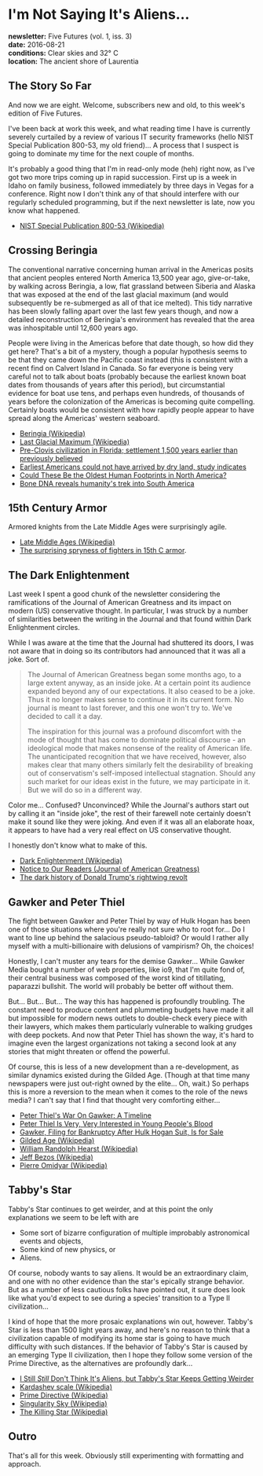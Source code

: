 # I'm Not Saying It's Aliens…

**newsletter:** Five Futures (vol. 1, iss. 3)  
**date:** 2016-08-21  
**conditions:** Clear skies and 32° C  
**location:** The ancient shore of Laurentia

## The Story So Far

And now we are eight. Welcome, subscribers new and old, to this week's edition of Five Futures.

I've been back at work this week, and what reading time I have is currently severely curtailed by a review of various IT security frameworks (hello NIST Special Publication 800-53, my old friend)… A process that I suspect is going to dominate my time for the next couple of months.

It's probably a good thing that I'm in read-only mode (heh) right now, as I've got two more trips coming up in rapid succession. First up is a week in Idaho on family business, followed immediately by three days in Vegas for a conference. Right now I don't think any of that should interfere with our regularly scheduled programming, but if the next newsletter is late, now you know what happened.

* [NIST Special Publication 800-53 (Wikipedia)](https://en.wikipedia.org/wiki/NIST_Special_Publication_800-53)

## Crossing Beringia

The conventional narrative concerning human arrival in the Americas posits that ancient peoples entered North America 13,500 year ago, give-or-take, by walking across Beringia, a low, flat grassland between Siberia and Alaska that was exposed at the end of the last glacial maximum (and would subsequently be re-submerged as all of that ice melted). This tidy narrative has been slowly falling apart over the last few years though, and now a detailed reconstruction of Beringia's environment has revealed that the area was inhospitable until 12,600 years ago.

People were living in the Americas before that date though, so how did they get here? That's a bit of a mystery, though a popular hypothesis seems to be that they came down the Pacific coast instead (this is consistent with a recent find on Calvert Island in Canada. So far everyone is being very careful not to talk about boats (probably because the earliest known boat dates from thousands of years after this period), but circumstantial evidence for boat use tens, and perhaps even hundreds, of thousands of years before the colonization of the Americas is becoming quite compelling. Certainly boats would be consistent with how rapidly people appear to have spread along the Americas' western seaboard.

* [Beringia (Wikipedia)](https://en.wikipedia.org/wiki/Beringia)
* [Last Glacial Maximum (Wikipedia)](https://en.wikipedia.org/wiki/Last_Glacial_Maximum)
* [Pre-Clovis civilization in Florida; settlement 1,500 years earlier than previously believed](https://www.sciencedaily.com/releases/2016/05/160513151221.htm)
* [Earliest Americans could not have arrived by dry land, study indicates](https://www.theguardian.com/science/2016/aug/10/earliest-americans-could-not-have-arrived-by-dry-land-study-indicates)
* [Could These Be the Oldest Human Footprints in North America?](http://www.scientificamerican.com/article/could-these-be-the-oldest-human-footprints-in-north-america/)
* [Bone DNA reveals humanity's trek into South America](http://www.nature.com/news/bone-dna-reveals-humanity-s-trek-into-south-america-1.17424)

## 15th Century Armor

Armored knights from the Late Middle Ages were surprisingly agile.

* [Late Middle Ages (Wikipedia)](https://en.wikipedia.org/wiki/Late_Middle_Ages)
* [The surprising spryness of fighters in 15th C armor](https://boingboing.net/2016/08/17/the-surprising-spryness-of-fig.html).

## The Dark Enlightenment

Last week I spent a good chunk of the newsletter considering the ramifications of the Journal of American Greatness and its impact on modern (US) conservative thought. In particular, I was struck by a number of similarities between the writing in the Journal and that found within Dark Enlightenment circles.

While I was aware at the time that the Journal had shuttered its doors, I was not aware that in doing so its contributors had announced that it was all a joke. Sort of.

> The Journal of American Greatness began some months ago, to a large extent anyway, as an inside joke. At a certain point its audience expanded beyond any of our expectations. It also ceased to be a joke. Thus it no longer makes sense to continue it in its current form. No journal is meant to last forever, and this one won't try to. We've decided to call it a day.
> 
> The inspiration for this journal was a profound discomfort with the mode of thought that has come to dominate political discourse - an ideological mode that makes nonsense of the reality of American life. The unanticipated recognition that we have received, however, also makes clear that many others similarly felt the desirability of breaking out of conservatism's self-imposed intellectual stagnation. Should any such market for our ideas exist in the future, we may participate in it. But we will do so in a different way.

Color me… Confused? Unconvinced? While the Journal's authors start out by calling it an "inside joke", the rest of their farewell note certainly doesn't make it sound like they were joking. And even if it was all an elaborate hoax, it appears to have had a very real effect on US conservative thought.

I honestly don't know what to make of this.

* [Dark Enlightenment (Wikipedia)](https://en.wikipedia.org/wiki/Dark_Enlightenment)
* [Notice to Our Readers (Journal of American Greatness)](https://journalofamericangreatness.blogspot.co.uk/2016/06/notice-to-our-readers.html)
* [The dark history of Donald Trump's rightwing revolt](https://www.theguardian.com/news/2016/aug/16/secret-history-trumpism-donald-trump)

## Gawker and Peter Thiel

The fight between Gawker and Peter Thiel by way of Hulk Hogan has been one of those situations where you're really not sure who to root for… Do I want to line up behind the salacious pseudo-tabloid? Or would I rather ally myself with a multi-billionaire with delusions of vampirism? Oh, the choices!

Honestly, I can't muster any tears for the demise Gawker… While Gawker Media bought a number of web properties, like io9, that I'm quite fond of, their central business was composed of the worst kind of titillating, paparazzi bullshit. The world will probably be better off without them.

But… But… But… The way this has happened is profoundly troubling. The constant need to produce content and plummeting budgets have made it all but impossible for modern news outlets to double-check every piece with their lawyers, which makes them particularly vulnerable to walking grudges with deep pockets. And now that Peter Thiel has shown the way, it's hard to imagine even the largest organizations not taking a second look at any stories that might threaten or offend the powerful.

Of course, this is less of a new development than a re-development, as similar dynamics existed during the Gilded Age. (Though at that time many newspapers were just out-right owned by the elite… Oh, wait.) So perhaps this is more a reversion to the mean when it comes to the role of the news media? I can't say that I find that thought very comforting either…

* [Peter Thiel's War On Gawker: A Timeline](http://www.forbes.com/sites/mattdrange/2016/06/21/peter-thiels-war-on-gawker-a-timeline/)
* [Peter Thiel Is Very, Very Interested in Young People's Blood](http://www.inc.com/jeff-bercovici/peter-thiel-young-blood.html)
* [Gawker, Filing for Bankruptcy After Hulk Hogan Suit, Is for Sale](http://www.nytimes.com/2016/06/11/business/media/gawker-bankruptcy-sale.html)
* [Gilded Age (Wikipedia)](https://en.wikipedia.org/wiki/Gilded_Age)
* [William Randolph Hearst (Wikipedia)](https://en.wikipedia.org/wiki/William_Randolph_Hearst)
* [Jeff Bezos (Wikipedia)](https://en.wikipedia.org/wiki/Jeff_Bezos)
* [Pierre Omidyar (Wikipedia)](https://en.wikipedia.org/wiki/Pierre_Omidyar)

## Tabby's Star

Tabby's Star continues to get weirder, and at this point the only explanations we seem to be left with are

* Some sort of bizarre configuration of multiple improbably astronomical events and objects,
* Some kind of new physics, or
* Aliens.

Of course, nobody wants to say aliens. It would be an extraordinary claim, and one with no other evidence than the star's epically strange behavior. But as a number of less cautious folks have pointed out, it sure does look like what you'd expect to see during a species' transition to a Type II civilization…

I kind of hope that the more prosaic explanations win out, however. Tabby's Star is less than 1500 light years away, and here's no reason to think that a civilization capable of modifying its home star is going to have much difficulty with such distances. If the behavior of Tabby's Star is caused by an emerging Type II civilization, then I hope they follow some version of the Prime Directive, as the alternatives are profoundly dark…

* [I Still *Still* Don't Think It's Aliens, but Tabby's Star Keeps Getting Weirder](http://www.slate.com/blogs/bad_astronomy/2016/08/10/tabby_s_star_faded_significantly_over_three_years.html)
* [Kardashev scale (Wikipedia)](https://en.wikipedia.org/wiki/Kardashev_scale)
* [Prime Directive (Wikipedia)](https://en.wikipedia.org/wiki/Prime_Directive)
* [Singularity Sky (Wikipedia)](https://en.wikipedia.org/wiki/Singularity_Sky)
* [The Killing Star (Wikipedia)](https://en.wikipedia.org/wiki/The_Killing_Star)

## Outro

That's all for this week. Obviously still experimenting with formatting and approach.
